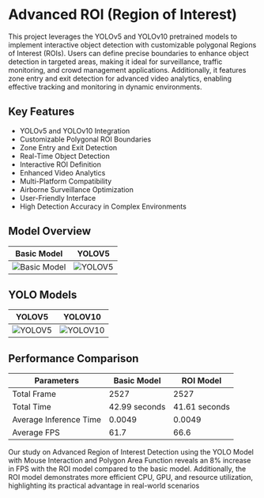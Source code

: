 # Advanced ROI (Region of Interest)
This project leverages the YOLOv5 and YOLOv10 pretrained models to implement interactive object detection with customizable polygonal Regions of Interest (ROIs). Users can define precise boundaries to enhance object detection in targeted areas, making it ideal for surveillance, traffic monitoring, and crowd management applications. Additionally, it features zone entry and exit detection for advanced video analytics, enabling effective tracking and monitoring in dynamic environments.

## Key Features
- YOLOv5 and YOLOv10 Integration
- Customizable Polygonal ROI Boundaries
- Zone Entry and Exit Detection
- Real-Time Object Detection
- Interactive ROI Definition
- Enhanced Video Analytics
- Multi-Platform Compatibility
- Airborne Surveillance Optimization
- User-Friendly Interface
- High Detection Accuracy in Complex Environments 

## Model Overview
| Basic Model                                              | YOLOV5                                                    |
|---------------------------------------------------------|----------------------------------------------------------|
| ![Basic Model](https://github.com/user-attachments/assets/989cc3d4-1680-42c5-acbe-60588183e82d) | ![YOLOV5](https://github.com/user-attachments/assets/b43f0240-b57a-4f71-a096-b39bc058bd41) |

## YOLO Models
| YOLOV5                                                    | YOLOV10                                                   |
|----------------------------------------------------------|----------------------------------------------------------|
| ![YOLOV5](https://github.com/user-attachments/assets/b43f0240-b57a-4f71-a096-b39bc058bd41) | ![YOLOV10](https://github.com/user-attachments/assets/5ef2479d-5682-439b-af32-15a628931b65) |

## Performance Comparison

| Parameters                  | Basic Model      | ROI Model        |
|-----------------------------|------------------|------------------|
| Total Frame                 | 2527             | 2527             |
| Total Time                  | 42.99 seconds    | 41.61 seconds    |
| Average Inference Time      | 0.0049           | 0.0049           |
| Average FPS                 | 61.7             | 66.6             |

Our study on Advanced Region of Interest Detection using the YOLO Model with Mouse Interaction and Polygon Area Function reveals an 8% increase in FPS with the ROI model compared to the basic model. Additionally, the ROI model demonstrates more efficient CPU, GPU, and resource utilization, highlighting its practical advantage in real-world scenarios
